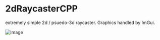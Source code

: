 # 2dRaycasterCPP

extremely simple 2d / psuedo-3d raycaster. Graphics handled by ImGui.  

![image](https://github.com/nymda/2dRaycasterCPP/assets/16545187/767dc38c-76b7-4e17-8d4d-f86cf1504821)
